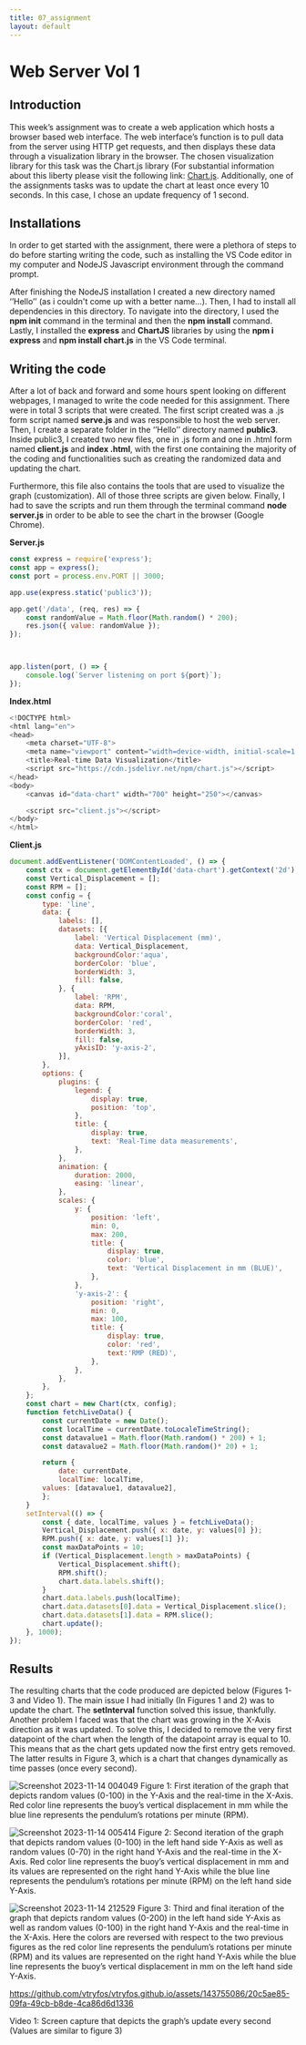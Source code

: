 ```yaml
---
title: 07_assignment
layout: default
---
```


# **Web Server Vol 1**   

## **Introduction**
This week’s assignment was to create a web application which hosts a browser based web interface. The web interface’s function is to pull data from the server using HTTP get requests, and then displays these data through a visualization library in the browser. The chosen visualization library for this task was the Chart.js library (For substantial information about this liberty please visit the following link: [Chart.js](https://www.chartjs.org/docs/latest/). Additionally, one of the assignments tasks was to update the chart at least once every 10 seconds. In this case, I chose an update frequency of 1 second. 

## **Installations**
In order to get started with the assignment, there were a plethora of steps to do before starting writing the code, such as installing the VS Code editor in my computer and NodeJS Javascript environment through the command prompt. 

After finishing the NodeJS installation I created a new directory named ‘’Hello’’ (as i couldn't come up with a better name…). Then, I had to install all dependencies in this directory. To navigate into the directory, I used the **npm init** command in the terminal and then the **npm install** command. Lastly, I installed the **express** and **ChartJS** libraries by using the **npm i express** and **npm install chart.js** in the VS Code terminal. 

## **Writing the code**
After a lot of back and forward and some hours spent looking on different webpages, I managed to write the code needed for this assignment. There were in total 3 scripts that were created. The first script created was a .js form script named **serve.js** and was responsible to host the web server. Then, I create a separate folder in the ‘’Hello’’ directory named **public3**. Inside public3, I created two new files, one in .js form and one in .html form named **client.js** and **index .html**, with the first one containing the majority of the coding and functionalities such as creating the randomized data and updating the chart. 
 
Furthermore, this file also contains the tools that are used to visualize the graph (customization). All of those three scripts are given below. Finally, I had to save the scripts and run them through the terminal command **node server.js** in order to be able to see the chart in the browser (Google Chrome).




**Server.js**
```js
const express = require('express');
const app = express();
const port = process.env.PORT || 3000;

app.use(express.static('public3'));

app.get('/data', (req, res) => {
    const randomValue = Math.floor(Math.random() * 200);
    res.json({ value: randomValue });
});



app.listen(port, () => {
    console.log(`Server listening on port ${port}`);
});
```

**Index.html**
```js
<!DOCTYPE html>
<html lang="en">
<head>
    <meta charset="UTF-8">
    <meta name="viewport" content="width=device-width, initial-scale=1.0">
    <title>Real-time Data Visualization</title>
    <script src="https://cdn.jsdelivr.net/npm/chart.js"></script>
</head>
<body>
    <canvas id="data-chart" width="700" height="250"></canvas>

    <script src="client.js"></script>
</body>
</html>
```


**Client.js**
```js
document.addEventListener('DOMContentLoaded', () => {
    const ctx = document.getElementById('data-chart').getContext('2d');
    const Vertical_Displacement = [];
    const RPM = [];
    const config = {
        type: 'line',
        data: {
            labels: [],
            datasets: [{
                label: 'Vertical Displacement (mm)',
                data: Vertical_Displacement,
                backgroundColor:'aqua',
                borderColor: 'blue',
                borderWidth: 3,
                fill: false,
            }, {
                label: 'RPM',
                data: RPM,
                backgroundColor:'coral',
                borderColor: 'red',
                borderWidth: 3,
                fill: false,
                yAxisID: 'y-axis-2',
            }],
        },
        options: {
            plugins: {
                legend: {
                    display: true,
                    position: 'top',
                },
                title: {
                    display: true,
                    text: 'Real-Time data measurements',
                },
            },
            animation: {
                duration: 2000,
                easing: 'linear',
            },
            scales: {
                y: {
                    position: 'left',
                    min: 0,
                    max: 200,
                    title: {
                        display: true,
                        color: 'blue',
                        text: 'Vertical Displacement in mm (BLUE)',
                    }, 
                },
                'y-axis-2': {
                    position: 'right',
                    min: 0,
                    max: 100,
                    title: {
                        display: true,
                        color: 'red',
                        text:'RMP (RED)',
                    },
                },
            },
        },
    };
    const chart = new Chart(ctx, config);
    function fetchLiveData() {
        const currentDate = new Date();
        const localTime = currentDate.toLocaleTimeString();
        const datavalue1 = Math.floor(Math.random() * 200) + 1; 
        const datavalue2 = Math.floor(Math.random()* 20) + 1;

        return {
            date: currentDate,
            localTime: localTime,
        values: [datavalue1, datavalue2],
        };
    }
    setInterval(() => {
        const { date, localTime, values } = fetchLiveData();
        Vertical_Displacement.push({ x: date, y: values[0] });
        RPM.push({ x: date, y: values[1] });
        const maxDataPoints = 10;
        if (Vertical_Displacement.length > maxDataPoints) {
            Vertical_Displacement.shift();
            RPM.shift();
            chart.data.labels.shift();
        }
        chart.data.labels.push(localTime);
        chart.data.datasets[0].data = Vertical_Displacement.slice();
        chart.data.datasets[1].data = RPM.slice();
        chart.update();
    }, 1000);
});
```
## **Results**
The resulting charts that the code produced are depicted below (Figures 1-3 and Video 1). The main issue I had initially (In Figures 1 and 2) was to update the chart. The **setInterval** function solved this issue, thankfully. Another problem I faced was that the chart was growing in the X-Axis direction as it was updated. To solve this, I decided to remove the very first datapoint of the chart when the length of the datapoint array is equal to 10. This means that as the chart gets updated now the first entry gets removed. The latter results in Figure 3, which is a chart that changes dynamically as time passes (once every second). 

![Screenshot 2023-11-14 004049](https://github.com/vtryfos/vtryfos.github.io/assets/143755086/47327959-c94a-4b3b-a956-f4aceeaa1090)
Figure 1: First iteration of the graph that depicts random values (0-100) in the Y-Axis and the real-time in the X-Axis. Red color line represents the buoy’s vertical displacement in mm while the blue line represents the pendulum’s rotations per minute (RPM).

![Screenshot 2023-11-14 005414](https://github.com/vtryfos/vtryfos.github.io/assets/143755086/9a37a95b-6980-40ec-af07-df7d74ca14c6)
Figure 2: Second iteration of the graph that depicts random values (0-100) in the left hand side Y-Axis as well as random values (0-70) in the right hand Y-Axis and the real-time in the X-Axis. Red color line represents the buoy’s vertical displacement in mm and its values are represented on the right hand Y-Axis while the blue line represents the pendulum’s rotations per minute (RPM) on the left hand side Y-Axis.

![Screenshot 2023-11-14 212529](https://github.com/vtryfos/vtryfos.github.io/assets/143755086/a79fb3ae-3d9d-44e6-a9c4-d31f51c304d0)
Figure 3: Third and final iteration of the graph that depicts random values (0-200) in the left hand side Y-Axis as well as random values (0-100) in the right hand Y-Axis and the real-time in the X-Axis. Here the colors are reversed with respect to the two previous figures as the red color line represents the pendulum’s rotations per minute (RPM) and its values are represented on the right hand Y-Axis while the blue line represents the buoy’s vertical displacement in mm on the left hand side Y-Axis.

https://github.com/vtryfos/vtryfos.github.io/assets/143755086/20c5ae85-09fa-49cb-b8de-4ca86d6d1336

Video 1: Screen capture that depicts the graph’s update every second (Values are similar to figure 3)
